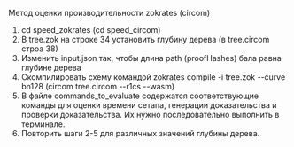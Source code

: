 Метод оценки производительности zokrates (circom)

1. cd speed_zokrates (cd speed_circom)
2. В tree.zok на строке 34 установить глубину дерева (в tree.circom строа 38)
3. Изменить input.json так, чтобы длина path (proofHashes) бала равна глубине дерева
4. Скомпилировать схему командой zokrates compile -i tree.zok --curve bn128 (circom tree.circom --r1cs --wasm)
5. В файле commands_to_evaluate содержатся соответствующие команды для оценки времени сетапа, генерации доказательства и проверки доказательства. Их нужно последовательно выполнить в терминале.
6. Повторить шаги 2-5 для различных значений глубины дерева.

